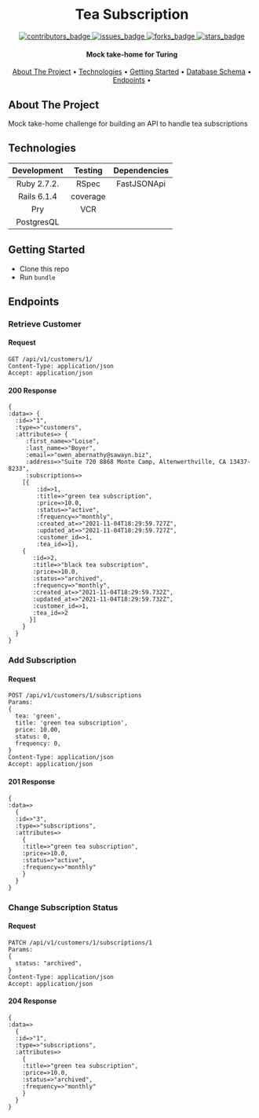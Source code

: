 <h1 align="center">Tea Subscription</h1>

<p align="center">
  <a href="https://github.com/JasonPKnoll/tea_subscription/graphs/contributors">
    <img src="https://img.shields.io/github/contributors/JasonPKnoll/tea_subscription?style=for-the-badge" alt="contributors_badge">
  </a>
  <a href="https://github.com/JasonPKnoll/tea_subscription/issues">
    <img src="https://img.shields.io/github/issues/JasonPKnoll/tea_subscription?style=for-the-badge" alt="issues_badge">
  </a>
  <a href="https://github.com/JasonPKnoll/tea_subscription/network/members">
    <img src="https://img.shields.io/github/forks/JasonPKnoll/tea_subscription?style=for-the-badge" alt="forks_badge">
  </a>
  <a href="https://github.com/JasonPKnoll/tea_subscription/stargazers">
    <img src="https://img.shields.io/github/stars/JasonPKnoll/tea_subscription?style=for-the-badge" alt="stars_badge">
  </a>
</p>

<h4 align="center">Mock take-home for Turing</h4>


<p align="center">
  <a href="#about-the-project">About The Project</a> •
  <a href="#technologies">Technologies</a> •
  <a href="#getting-started">Getting Started</a> •
  <a href="#database-schema">Database Schema</a> •
  <a href="#endpoints">Endpoints</a> •
</p>

## About The Project

Mock take-home challenge for building an API to handle tea subscriptions

## Technologies

<div align="center">

| Development | Testing       | Dependencies          |
|:-----------:|:-------------:|:---------------------:|
| Ruby 2.7.2. | RSpec         | FastJSONApi           |
| Rails 6.1.4 | coverage      |                       |
| Pry         | VCR           |                       |
| PostgresQL  |               |                       |

</div>

## Getting Started

  - Clone this repo
  - Run `bundle`

## Endpoints

### Retrieve Customer
#### Request
```
GET /api/v1/customers/1/
Content-Type: application/json
Accept: application/json
```
#### 200 Response
```
{
:data=> {
  :id=>"1",
  :type=>"customers",
  :attributes=> {
     :first_name=>"Loise",
     :last_name=>"Boyer",
     :email=>"owen_abernathy@sawayn.biz",
     :address=>"Suite 720 8868 Monte Camp, Altenwerthville, CA 13437-8233",
     :subscriptions=>
    [{
        :id=>1, 
        :title=>"green tea subscription", 
        :price=>10.0, 
        :status=>"active", 
        :frequency=>"monthly", 
        :created_at=>"2021-11-04T18:29:59.727Z", 
        :updated_at=>"2021-11-04T18:29:59.727Z", 
        :customer_id=>1, 
        :tea_id=>1},
    {
       :id=>2, 
       :title=>"black tea subscription", 
       :price=>10.0, 
       :status=>"archived", 
       :frequency=>"monthly", 
       :created_at=>"2021-11-04T18:29:59.732Z", 
       :updated_at=>"2021-11-04T18:29:59.732Z", 
       :customer_id=>1, 
       :tea_id=>2
      }]
    }
  }
}
```
### Add Subscription
#### Request
```
POST /api/v1/customers/1/subscriptions
Params: 
{
  tea: 'green',
  title: 'green tea subscription',
  price: 10.00,
  status: 0,
  frequency: 0,
}
Content-Type: application/json
Accept: application/json
```
#### 201 Response
```
{
:data=>
  {
  :id=>"3", 
  :type=>"subscriptions", 
  :attributes=>
    {
    :title=>"green tea subscription", 
    :price=>10.0, 
    :status=>"active", 
    :frequency=>"monthly"
    }
  }
}
```
### Change Subscription Status
#### Request
```
PATCH /api/v1/customers/1/subscriptions/1
Params: 
{
  status: "archived",
}
Content-Type: application/json
Accept: application/json
```
#### 204 Response
```
{
:data=>
  {
  :id=>"1", 
  :type=>"subscriptions", 
  :attributes=>
    {
    :title=>"green tea subscription", 
    :price=>10.0, 
    :status=>"archived", 
    :frequency=>"monthly"
    }
  }
}
```

